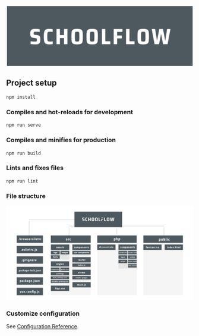 <div align="center">
    <img src="/src/assets/images/schoolflow_logo.png" width="500px">
</div>

## Project setup
```
npm install
```

### Compiles and hot-reloads for development
```
npm run serve
```

### Compiles and minifies for production
```
npm run build
```

### Lints and fixes files
```
npm run lint
```

### File structure 

<div align="center">
    <img src="/documentation/images/file_structure.png" width="880px">
</div>

### Customize configuration
See [Configuration Reference](https://cli.vuejs.org/config/).
